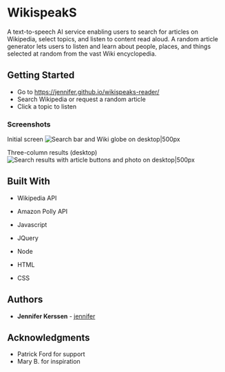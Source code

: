 # WikispeakS

A text-to-speech AI service enabling users to search for articles on Wikipedia, select topics, and listen to content read aloud. A random article generator lets users to listen and learn about people, places, and things selected at random from the vast Wiki encyclopedia. 

## Getting Started

* Go to https://jennifer.github.io/wikispeaks-reader/
* Search Wikipedia or request a random article
* Click a topic to listen

### Screenshots

Initial screen
![Search bar and Wiki globe on desktop|500px](https://i.imgur.com/NAXhDA1.png)

Three-column results (desktop)
![Search results with article buttons and photo on desktop|500px](https://i.imgur.com/QmAGZhq.png)

## Built With

* Wikipedia API
* Amazon Polly API

* Javascript
* JQuery
* Node
* HTML
* CSS

## Authors

* **Jennifer Kerssen** - [jennifer](https://github.com/jennifer)

## Acknowledgments

* Patrick Ford for support
* Mary B. for inspiration

